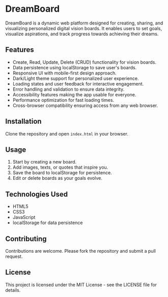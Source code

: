 # DreamBoard

DreamBoard is a dynamic web platform designed for creating, sharing, and visualizing personalized digital vision boards. It enables users to set goals, visualize aspirations, and track progress towards achieving their dreams.

## Features
- Create, Read, Update, Delete (CRUD) functionality for vision boards.
- Data persistence using localStorage to save user's boards.
- Responsive UI with mobile-first design approach.
- Dark/Light theme support for personalized user experience.
- Loading states and user feedback for interactive engagement.
- Error handling and validation to ensure data integrity.
- Accessibility features making the app usable for everyone.
- Performance optimization for fast loading times.
- Cross-browser compatibility ensuring access from any web browser.

## Installation
Clone the repository and open `index.html` in your browser.

## Usage
1. Start by creating a new board.
2. Add images, texts, or quotes that inspire you.
3. Save the board to localStorage for persistence.
4. Edit or delete boards as your goals evolve.

## Technologies Used
- HTML5
- CSS3
- JavaScript
- localStorage for data persistence

## Contributing
Contributions are welcome. Please fork the repository and submit a pull request.

## License
This project is licensed under the MIT License - see the LICENSE file for details.